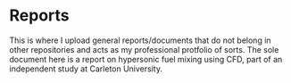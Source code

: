 # Reports

This is where I upload general reports/documents that do not belong in other repositories and acts as my professional protfolio of sorts. The sole document here is a report on hypersonic fuel mixing using CFD, part of an independent study at Carleton University.
